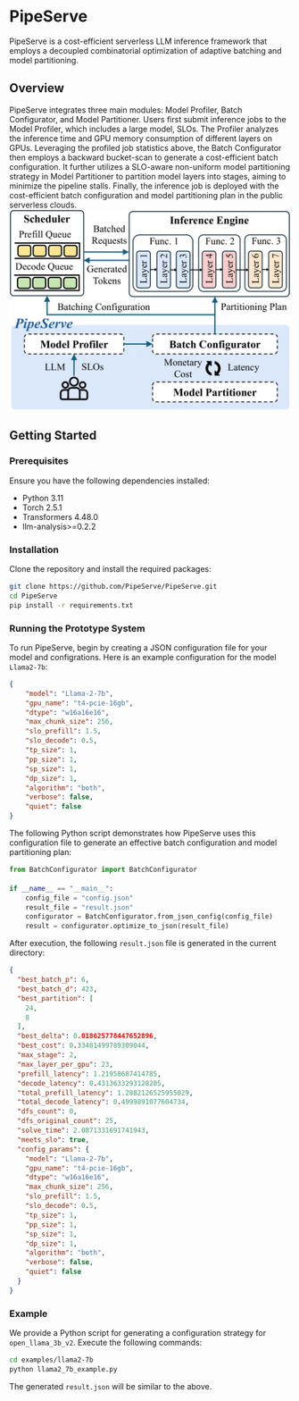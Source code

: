 # PipeServe

PipeServe is a cost-efficient serverless LLM inference framework that employs a decoupled combinatorial optimization of adaptive batching and model partitioning.

## Overview

PipeServe integrates three main modules: Model Profiler, Batch Configurator, and Model Partitioner. Users first submit inference jobs to the Model Profiler, which includes a large model, SLOs. The Profiler analyzes the inference time and GPU memory consumption of different layers on GPUs. Leveraging the profiled job statistics above, the Batch Configurator then employs a backward bucket-scan to generate a cost-efficient batch configuration. It further utilizes a SLO-aware non-uniform model partitioning strategy in Model Partitioner to partition model layers into stages, aiming to minimize the pipeline stalls. Finally, the inference job is deployed with the cost-efficient batch configuration and model partitioning plan in the public serverless clouds.
![Architecture](images/architecture.png)



## Getting Started

### Prerequisites

Ensure you have the following dependencies installed:

- Python 3.11
- Torch 2.5.1
- Transformers 4.48.0
- llm-analysis>=0.2.2



### Installation

Clone the repository and install the required packages:

```bash
git clone https://github.com/PipeServe/PipeServe.git
cd PipeServe
pip install -r requirements.txt
```



### Running the Prototype System

To run PipeServe, begin by creating a JSON configuration file for your model and configrations. Here is an example configuration for the model `Llama2-7b`:

```json
{
    "model": "Llama-2-7b",
    "gpu_name": "t4-pcie-16gb",
    "dtype": "w16a16e16",
    "max_chunk_size": 256,
    "slo_prefill": 1.5,
    "slo_decode": 0.5,
    "tp_size": 1,
    "pp_size": 1,
    "sp_size": 1,
    "dp_size": 1,
    "algorithm": "both",
    "verbose": false,
    "quiet": false
}
```

The following Python script demonstrates how PipeServe uses this configuration file to generate an effective batch configuration and model partitioning plan:

```python
from BatchConfigurator import BatchConfigurator

if __name__ == "__main__":
    config_file = "config.json"
    result_file = "result.json"
    configurator = BatchConfigurator.from_json_config(config_file)
    result = configurator.optimize_to_json(result_file)
```

After execution, the following `result.json` file is generated in the current directory:

```json
{
  "best_batch_p": 6,
  "best_batch_d": 423,
  "best_partition": [
    24,
    8
  ],
  "best_delta": 0.018625778447652896,
  "best_cost": 0.33481499789309044,
  "max_stage": 2,
  "max_layer_per_gpu": 23,
  "prefill_latency": 1.21958687414785,
  "decode_latency": 0.4313633293128205,
  "total_prefill_latency": 1.2882126525955029,
  "total_decode_latency": 0.4999891077604734,
  "dfs_count": 0,
  "dfs_original_count": 25,
  "solve_time": 2.0871331691741943,
  "meets_slo": true,
  "config_params": {
    "model": "Llama-2-7b",
    "gpu_name": "t4-pcie-16gb",
    "dtype": "w16a16e16",
    "max_chunk_size": 256,
    "slo_prefill": 1.5,
    "slo_decode": 0.5,
    "tp_size": 1,
    "pp_size": 1,
    "sp_size": 1,
    "dp_size": 1,
    "algorithm": "both",
    "verbose": false,
    "quiet": false
  }
}
```



### Example

We provide a Python script for generating a configuration strategy for `open_llama_3b_v2`. Execute the following commands:

```bash
cd examples/llama2-7b
python llama2_7b_example.py
```

The generated `result.json` will be similar to the above.